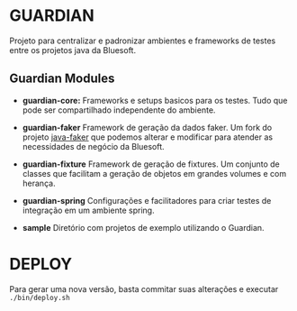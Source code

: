 # GUARDIAN

Projeto para centralizar e padronizar ambientes e frameworks de testes entre os projetos java da Bluesoft.


## Guardian Modules

* **guardian-core:**
Frameworks e setups basicos para os testes. Tudo que pode ser compartilhado independente do ambiente.


* **guardian-faker**
Framework de geração da dados faker. Um fork do projeto [java-faker](https://github.com/DiUS/java-faker) que podemos alterar e modificar para atender as necessidades de negócio da Bluesoft.


* **guardian-fixture**
Framework de geração de fixtures. Um conjunto de classes que facilitam a geração de objetos em grandes volumes e com herança.


* **guardian-spring**
Configurações e facilitadores para criar testes de integração em um ambiente spring.


* **sample**
Diretório com projetos de exemplo utilizando o Guardian.


# DEPLOY
Para gerar uma nova versão, basta commitar suas alterações e executar `./bin/deploy.sh`
